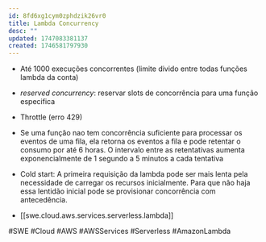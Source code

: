 ```yaml
---
id: 8fd6xg1cym0zphdzik26vr0
title: Lambda Concurrency
desc: ""
updated: 1747083381137
created: 1746581797930
---
```


- Até 1000 execuções concorrentes (limite divido entre todas funções lambda da conta)
- _reserved concurrency_: reservar slots de concorrência para uma função especifica
- Throttle (erro 429)
- Se uma função nao tem concorrência suficiente para processar os eventos de uma fila, ela retorna os eventos a fila e pode retentar o consumo por até 6 horas. O intervalo entre as retentativas aumenta exponencialmente de 1 segundo a 5 minutos a cada tentativa
- Cold start: A primeira requisição da lambda pode ser mais lenta pela necessidade de carregar os recursos inicialmente. Para que não haja essa lentidão inicial pode se provisionar concorrência com antecedência.

- [[swe.cloud.aws.services.serverless.lambda]]

#SWE #Cloud #AWS #AWSServices #Serverless #AmazonLambda
